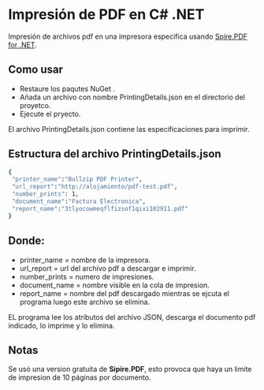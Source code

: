 # Impresión de PDF en C# .NET
Impresión de archivos pdf en una impresora especifica usando [Spire.PDF for .NET](https://www.jianshu.com/go-wild?ac=2&url=https%3A%2F%2Fwww.e-iceblue.cn%2FDownloads%2FSpire-PDF-NET.html).

## Como usar
* Restaure los paqutes NuGet .
* Añada un archivo con nombre PrintingDetails.json en el directorio del proyetco.
* Ejecute el pryecto.

El archivo PrintingDetails.json contiene las especificaciones para imprimir.

## Estructura del archivo PrintingDetails.json
```bash
{
 "printer_name":"Bullzip PDF Printer", 
 "url_report":"http://alojamiento/pdf-test.pdf", 
 "number_prints": 1, 
 "document_name":"Factura Electronica", 
 "report_name":"3tlyocowmeqflfizsof1qixi102911.pdf" 
}
```
## Donde:
* printer_name = nombre de la impresora.
* url_report = url del archivo pdf a descargar e imprimir.
* number_prints = numero de impresiones.
* document_name = nombre visible en la cola de impresion.
* report_name = nombre del pdf descargado mientras se ejcuta el programa luego este archivo se elimina.
 
EL programa lee los atributos del archivo JSON, descarga el documento pdf indicado, lo imprime y lo elimina. 

## Notas
Se usó una version gratuita de **Sipire.PDF**, esto provoca que haya un limite de impresion de 10 páginas por documento.
